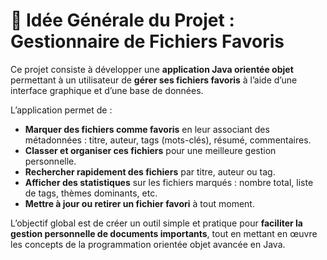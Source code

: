 # 📁 Idée Générale du Projet : Gestionnaire de Fichiers Favoris

Ce projet consiste à développer une **application Java orientée objet** permettant à un utilisateur de **gérer ses fichiers favoris** à l’aide d’une interface graphique et d’une base de données.

L’application permet de :

- **Marquer des fichiers comme favoris** en leur associant des métadonnées : titre, auteur, tags (mots-clés), résumé, commentaires.
- **Classer et organiser ces fichiers** pour une meilleure gestion personnelle.
- **Rechercher rapidement des fichiers** par titre, auteur ou tag.
- **Afficher des statistiques** sur les fichiers marqués : nombre total, liste de tags, thèmes dominants, etc.
- **Mettre à jour ou retirer un fichier favori** à tout moment.

L’objectif global est de créer un outil simple et pratique pour **faciliter la gestion personnelle de documents importants**, tout en mettant en œuvre les concepts de la programmation orientée objet avancée en Java.
